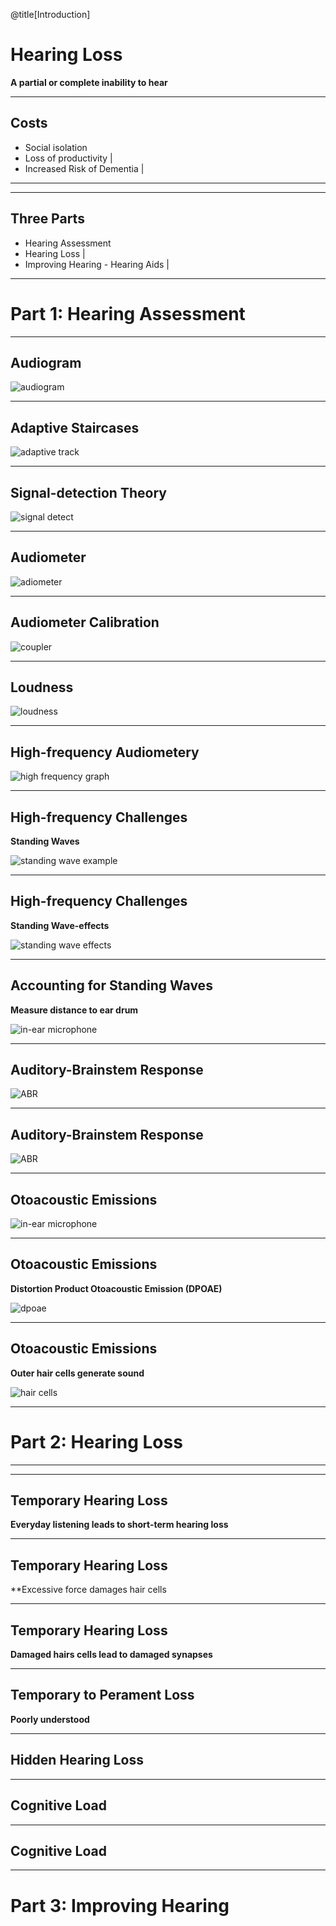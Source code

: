 @title[Introduction]
# Hearing Loss
**A partial or complete inability to hear**


---

<!-- TODO Cite image sources -->

## Costs

- Social isolation
- Loss of productivity       |
- Increased Risk of Dementia |

<!-- ![Isolation](assets/isolation.png) -->

<!-- <div class="comment">Image from the Noun Project, Created by Gan Khoon Lay</div> -->

<!-- --- -->

<!-- ## Costs -->

<!-- **Loss of productivity** -->

<!-- <\!-- TODO: details -\-> -->

<!-- --- -->

<!-- ## Costs -->

<!-- **Increased Risk of Dementia** -->

<!-- <\!-- TODO: details -\-> -->

---

<!-- ## Hearing loss is becoming more common -->

<!-- TODO: show a graph -->

---

## Three Parts

- Hearing Assessment
- Hearing Loss                     |
- Improving Hearing - Hearing Aids |

---

# Part 1: Hearing Assessment

---

## Audiogram

![audiogram](assets/audiogram.png)

---

## Adaptive Staircases

![adaptive track](assets/adaptive.png)

---

## Signal-detection Theory

![signal detect](assets/signal_detect.png)

---

## Audiometer

![adiometer](assets/audiometer.jpg)

---

## Audiometer Calibration

![coupler](assets/coupler.jpg)

---

## Loudness

![loudness](assets/loud_curve.png)

---

## High-frequency Audiometery

![high frequency graph](assets/high_freq.png)

---

## High-frequency Challenges

**Standing Waves**

![standing wave example](assets/standing_wave1.png)

---

## High-frequency Challenges

**Standing Wave-effects**

![standing wave effects](assets/standing_wave2.png)

---

## Accounting for Standing Waves

**Measure distance to ear drum**

![in-ear microphone](assets/inear_audio_inout.png)

---

## Auditory-Brainstem Response

![ABR](assets/abr1.jpg)

---

## Auditory-Brainstem Response

![ABR](assets/ABR2.jpg)

<!-- TODO: cite below -->
<!-- http://www.openaccessjournals.com/peer-review/gender-specific-differences-in-auditory-brain-stem-response-in-young-patients-with-adhd.html
-->

---

## Otoacoustic Emissions

![in-ear microphone](assets/inear_audio_inout.png)

---

## Otoacoustic Emissions

**Distortion Product Otoacoustic Emission (DPOAE)**

![dpoae](assets/DPOAE.png)

---

## Otoacoustic Emissions

**Outer hair cells generate sound**

![hair cells](assets/hair_cells.png)

<!-- TODO: zoom from ear diagram to membrane diagram -->

---

# Part 2: Hearing Loss

---

---

## Temporary Hearing Loss

**Everyday listening leads to short-term hearing loss**

<!-- TODO: show levels of sounds that will lead to a threshold shift -->

---

## Temporary Hearing Loss

**Excessive force damages hair cells

<!-- TODO: show image of ear, then cochela, then hair cells damageds -->

---

## Temporary Hearing Loss

**Damaged hairs cells lead to damaged synapses**

<!-- TODO: same image as above, but with synapses highlighted -->

---

## Temporary to Perament Loss

**Poorly understood**

<!-- TODO: question marks -->

---

## Hidden Hearing Loss

<!-- TODO: show kujawa audiograms -->

<!-- TODO: show changed suprathreshold responses -->

<!-- TODO: show changes in synaptic ribbons -->

---

## Cognitive Load

<!-- TODO: show an image describing the hypothesis -->

---

## Cognitive Load

<!-- TODO: describe pupilometry -->

---

# Part 3: Improving Hearing


